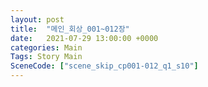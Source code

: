 ```yaml
---
layout: post
title:  "메인_회상_001~012장"
date:   2021-07-29 13:00:00 +0000
categories: Main
Tags: Story Main
SceneCode: ["scene_skip_cp001-012_q1_s10"]
---
```

